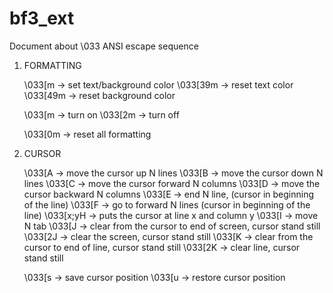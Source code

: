 # bf3_ext
Document about \033 ANSI escape sequence

1. FORMATTING

    \033[<color>m   -> set text/background color
    \033[39m        -> reset text color
    \033[49m        -> reset background color

    \033[<format>m  -> turn on
    \033[2<format>m -> turn off

    \033[0m         -> reset all formatting

2. CURSOR

    \033[<N>A   -> move the cursor up N lines
    \033[<N>B   -> move the cursor down N lines
    \033[<N>C   -> move the cursor forward N columns
    \033[<N>D   -> move the cursor backward N columns
    \033[<N>E   -> end N line, (cursor in beginning of the line)
    \033[<N>F   -> go to forward N lines (cursor in beginning of the line)
    \033[x;yH   -> puts the cursor at line x and column y
    \033[<N>I   -> move N tab
    \033[J      -> clear from the cursor to end of screen, cursor stand still
    \033[2J     -> clear the screen, cursor stand still
    \033[K      -> clear from the cursor to end of line, cursor stand still
    \033[2K     -> clear line, cursor stand still

    \033[s      -> save cursor position
    \033[u      -> restore cursor position
